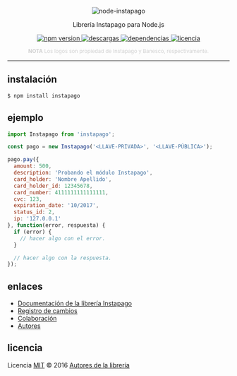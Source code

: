 <p align="center">
    <img alt="node-instapago" src="http://i.imgur.com/hYNsH6B.jpg" width="auto">
</p>
<p align="center">
    Librería Instapago para Node.js
</p>
<p align="center">
    <a href="https://www.npmjs.com/package/instapago">
        <img src="https://img.shields.io/npm/v/instapago.svg?style=flat-square" alt="npm version">
    </a>
    <a href="https://www.npmjs.com/package/instapago">
        <img alt="descargas" src="https://img.shields.io/npm/dt/instapago.svg?style=flat-square">
    </a>
    <a href="https://badge.fury.io/js/instapago">
        <img alt="dependencias" src="https://david-dm.org/abr4xas/node-instapago.svg?style=flat-square">
    </a>
    <a href="https://www.npmjs.com/package/instapago">
        <img alt="licencia" src="https://img.shields.io/npm/l/venezuela.svg?style=flat-square">
    </a>
</p>
<p align="center">
    <sup style="color: #d0d0d0;"><b>NOTA</b> Los logos son propiedad de Instapago y Banesco, respectivamente.</sup>
</p>

----

## instalación

```bash
$ npm install instapago
```

## ejemplo

```js
import Instapago from 'instapago';

const pago = new Instapago('<LLAVE-PRIVADA>', '<LLAVE-PÚBLICA>');

pago.pay({
  amount: 500,
  description: 'Probando el módulo Instapago',
  card_holder: 'Nombre Apellido',
  card_holder_id: 12345678,
  card_number: 4111111111111111,
  cvc: 123,
  expiration_date: '10/2017',
  status_id: 2,
  ip: '127.0.0.1'
}, function(error, respuesta) {
  if (error) {
    // hacer algo con el error.
  }

  // hacer algo con la respuesta.
});
```
## enlaces

* [Documentación de la librería Instapago](DOCUMENTACION.md)
* [Registro de cambios](CHANGELOG.md)
* [Colaboración](CONTRIBUCION.md)
* [Autores](AUTORES.md)

## licencia

Licencia [MIT](http://opensource.org/licenses/MIT) :copyright: 2016 [Autores de la librería](AUTORES.md)